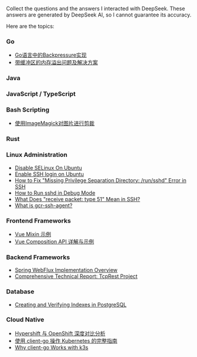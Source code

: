 Collect the questions and the answers I interacted with DeepSeek. These answers are generated by DeepSeek AI, so I cannot guarantee its accuracy.

Here are the topics:

### Go

- [Go语言中的Backpressure实现](https://github.com/liweinan/deepseek-answers/blob/main/go-backpressure.md)
- [带缓冲区的内存溢出问题及解决方案](https://github.com/liweinan/deepseek-answers/blob/main/backpressure-buffer.md)

### Java

### JavaScript / TypeScript

### Bash Scripting

- [使用ImageMagick对图片进行剪裁](https://github.com/liweinan/deepseek-answers/blob/main/imagemagick-crop.md)

### Rust

### Linux Administration

- [Disable SELinux On Ubuntu](https://github.com/liweinan/deepseek-answers/blob/main/disable-selinux.md)
- [Enable SSH login on Ubuntu](https://github.com/liweinan/deepseek-answers/blob/main/enable-ssh-login-in-ubuntu.md)
- [How to Fix "Missing Privilege Separation Directory: /run/sshd" Error in SSH](https://github.com/liweinan/deepseek-answers/blob/main/fix-ssd-dir-error.md)
- [How to Run sshd in Debug Mode](https://github.com/liweinan/deepseek-answers/blob/main/ssh-in-debug-mode.md)
- [What Does "receive packet: type 51" Mean in SSH?](https://github.com/liweinan/deepseek-answers/blob/main/what-does-type-51-mean-in-ssh.md)
- [What is gcr-ssh-agent?](https://github.com/liweinan/deepseek-answers/blob/main/what-is-gcr-ssh-agent.md)

### Frontend Frameworks

- [Vue Mixin 示例](https://github.com/liweinan/deepseek-answers/blob/main/vue-mixin.md)
- [Vue Composition API 详解与示例](https://github.com/liweinan/deepseek-answers/blob/main/vue-composition-api.md)

### Backend Frameworks

- [Spring WebFlux Implementation Overview](https://github.com/liweinan/deepseek-answers/blob/main/spring-webflux-implementation-overview.md)
- [Comprehensive Technical Report: TcpRest Project](https://github.com/liweinan/deepseek-answers/blob/main/tcprest-proj-intro.md)

### Database

- [Creating and Verifying Indexes in PostgreSQL](https://github.com/liweinan/deepseek-answers/blob/main/postgresql-index.md)

### Cloud Native

- [Hypershift 与 OpenShift 深度对比分析](https://github.com/liweinan/deepseek-answers/blob/main/hypershift-vs-openshift.md)
- [使用 client-go 操作 Kubernetes 的完整指南](https://github.com/liweinan/deepseek-answers/blob/main/k8s-client-go.md)
- [Why client-go Works with k3s](https://github.com/liweinan/deepseek-answers/blob/main/client-go-with-k3s.md)

